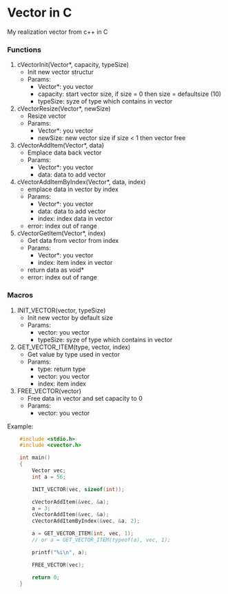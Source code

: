 # Vector in C
My realization vector from c++ in C

### Functions
1. cVectorInit(Vector*, capacity, typeSize)
   * Init new vector structur
   * Params:
      * Vector*: you vector
      * capacity: start vector size, if size = 0 then size = defaultsize (10)
      * typeSize: syze of type which contains in vector
2. cVectorResize(Vector*, newSize)
   * Resize vector
   * Params:
      * Vector*: you vector
      * newSize: new vector size if size < 1 then vector free
3. cVectorAddItem(Vector*, data)
   * Emplace data back vector
   * Params:
      * Vector*: you vector
      * data: data to add vector
4. cVectorAddItemByIndex(Vector*, data, index)
   * emplace data in vector by index
   * Params:
     * Vector*: you vector
     * data: data to add vector
     * index: index data in vector
   * error: index out of range
5. cVectorGetItem(Vector*, index)
   * Get data from vector from index
   * Params:
     * Vector*: you vector
     * index: item index in vector
   * return data as void*
   * error: index out of range

### Macros
1. INIT_VECTOR(vector, typeSize)
   * Init new vector by default size
   * Params:
     * vector: you vector
     * typeSize: syze of type which contains in vector
2. GET_VECTOR_ITEM(type, vector, index)
   * Get value by type used in vector
   * Params:
     * type: return type
     * vector: you vector
     * index: item index 
3. FREE_VECTOR(vector)
   * Free data in vector and set capacity to 0
   * Params:
     * vector: you vector

Example:
```c
    #include <stdio.h>
    #include <cvector.h>

    int main()
    {
        Vector vec;
        int a = 56;

        INIT_VECTOR(vec, sizeof(int));

        cVectorAddItem(&vec, &a);
        a = 3;
        cVectorAddItem(&vec, &a);
        cVectorAddItemByIndex(&vec, &a, 2);

        a = GET_VECTOR_ITEM(int, vec, 1); 
        // or a = GET_VECTOR_ITEM(typeof(a), vec, 1);

        printf("%i\n", a);

        FREE_VECTOR(vec);

        return 0;
    }
```
